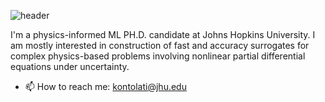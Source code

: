 ![header](https://capsule-render.vercel.app/api?type=waving&color=FFCCCC&height=180&section=header&text=Hi%20There!%20I'm%20Katiana%20✨%20&fontSize=30&fontColor=FFFFFF&animation=FadeIn&fontAlignY=38&&descAlignY=80&descAlign=62)

I'm a physics-informed ML PH.D. candidate at Johns Hopkins University. I am mostly interested in construction of fast and accuracy surrogates for complex physics-based problems involving nonlinear partial differential equations under uncertainty.

- 📫 How to reach me: [kontolati@jhu.edu](kontolati@jhu.edu)

